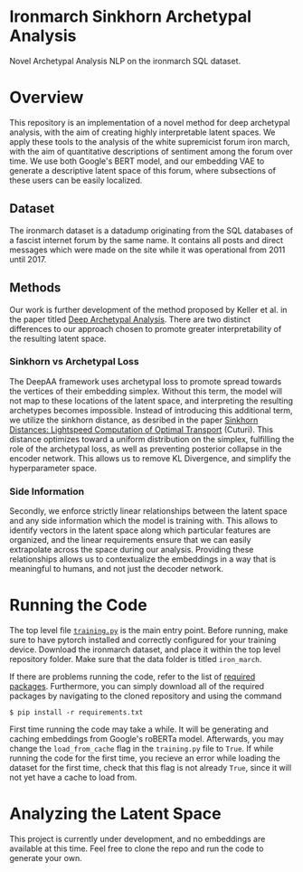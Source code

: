 # Ironmarch Sinkhorn Archetypal Analysis
Novel Archetypal Analysis NLP on the ironmarch SQL dataset.

# Overview
This repository is an implementation of a novel method for deep archetypal analysis, with the aim of creating highly interpretable latent spaces. We apply these tools to the analysis of the white supremicist forum iron march, with the aim of quantitative descriptions of sentiment among the forum over time. We use both Google's BERT model, and our embedding VAE to generate a descriptive latent space of this forum, where subsections of these users can be easily localized.

## Dataset
The ironmarch dataset is a datadump originating from the SQL databases of a fascist internet forum by the same name. It contains all posts and direct messages which were made on the site while it was operational from 2011 until 2017.

## Methods
Our work is further development of the method proposed by Keller et al. in the paper titled [Deep Archetypal Analysis](https://arxiv.org/abs/1901.10799). There are two distinct differences to our approach chosen to promote greater interpretability of the resulting latent space.

### Sinkhorn vs Archetypal Loss
The DeepAA framework uses archetypal loss to promote spread towards the vertices of their embedding simplex. Without this term, the model will not map to these locations of the latent space, and interpreting the resulting archetypes becomes impossible. Instead of introducing this additional term, we utilize the sinkhorn distance, as desribed in the paper [Sinkhorn Distances: Lightspeed Computation of Optimal Transport](https://papers.nips.cc/paper/2013/file/af21d0c97db2e27e13572cbf59eb343d-Paper.pdf) (Cuturi). This distance optimizes toward a uniform distribution on the simplex, fulfilling the role of the archetypal loss, as well as preventing posterior collapse in the encoder network. This allows us to remove KL Divergence, and simplify the hyperparameter space.

### Side Information
Secondly, we enforce strictly linear relationships between the latent space and any side information which the model is training with. This allows to identify vectors in the latent space along which particular features are organized, and the linear requirements ensure that we can easily extrapolate across the space during our analysis. Providing these relationships allows us to contextualize the embeddings in a way that is meaningful to humans, and not just the decoder network.

# Running the Code
The top level file [`training.py`](training.py) is the main entry point. Before running, make sure to have pytorch installed and correctly configured for your training device. Download the ironmarch dataset, and place it within the top level repository folder. Make sure that the data folder is titled `iron_march`.

If there are problems running the code, refer to the list of [required packages](requirements.txt). Furthermore, you can simply download all of the required packages by navigating to the cloned repository and using the command

`$ pip install -r requirements.txt`

First time running the code may take a while. It will be generating and caching embeddings from Google's roBERTa model. Afterwards, you may change the `load_from_cache` flag in the `training.py` file to `True`. If while running the code for the first time, you recieve an error while loading the dataset for the first time, check that this flag is not already `True`, since it will not yet have a cache to load from.

# Analyzing the Latent Space
This project is currently under development, and no embeddings are available at this time. Feel free to clone the repo and run the code to generate your own.
